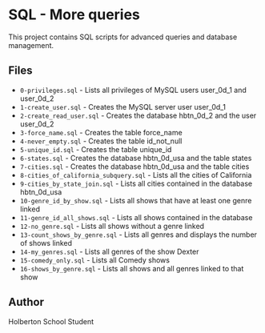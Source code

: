 # SQL - More queries

This project contains SQL scripts for advanced queries and database management.

## Files

* `0-privileges.sql` - Lists all privileges of MySQL users user_0d_1 and user_0d_2
* `1-create_user.sql` - Creates the MySQL server user user_0d_1
* `2-create_read_user.sql` - Creates the database hbtn_0d_2 and the user user_0d_2
* `3-force_name.sql` - Creates the table force_name
* `4-never_empty.sql` - Creates the table id_not_null
* `5-unique_id.sql` - Creates the table unique_id
* `6-states.sql` - Creates the database hbtn_0d_usa and the table states
* `7-cities.sql` - Creates the database hbtn_0d_usa and the table cities
* `8-cities_of_california_subquery.sql` - Lists all the cities of California
* `9-cities_by_state_join.sql` - Lists all cities contained in the database hbtn_0d_usa
* `10-genre_id_by_show.sql` - Lists all shows that have at least one genre linked
* `11-genre_id_all_shows.sql` - Lists all shows contained in the database
* `12-no_genre.sql` - Lists all shows without a genre linked
* `13-count_shows_by_genre.sql` - Lists all genres and displays the number of shows linked
* `14-my_genres.sql` - Lists all genres of the show Dexter
* `15-comedy_only.sql` - Lists all Comedy shows
* `16-shows_by_genre.sql` - Lists all shows and all genres linked to that show

## Author

Holberton School Student
